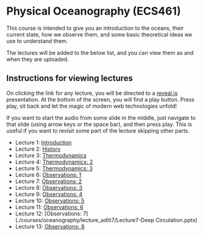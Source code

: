 # Physical Oceanography (ECS461)

This course is intended to give you an introduction to
the oceans, their current state, how we observe them,
and some basic theoretical ideas we use to understand them.

The lectures will be added to the below list, and you can
view them as and when they are uploaded.

## Instructions for viewing lectures

On clicking the link for any lecture, you will be directed
to a [reveal.js](https://revealjs.com/) presentation. At the
bottom of the screen, you will find a play button. Press play,
sit back and let the magic of modern web technologies unfold!

If you want to start the audio from some slide in the middle,
just navigate to that slide (using arrow keys or the space bar),
and then press play. This is useful if you want to revisit some
part of the lecture skipping other parts.

* Lecture 1: [Introduction](./courses/oceanography/lecture_intro/index.html)
* Lecture 2: [History](./courses/oceanography/lecture_history/index.html)
* Lecture 3: [Thermodynamics](./courses/oceanography/lecture_thermo/index.html)
* Lecture 4: [Thermodynamics: 2](./courses/oceanography/lecture_eqnstate/index.html)
* Lecture 5: [Thermodynamics: 3](./courses/oceanography/lecture_thermo3/index.html)
* Lecture 6: [Observations: 1](./courses/oceanography/lecture_aditi1/Oceanography_Lecture-1-Final.pptx)
* Lecture 7: [Observations: 2](./courses/oceanography/lecture_aditi2/Lecture2-Temperature.pptx)
* Lecture 8: [Observations: 3](./courses/oceanography/lecture_aditi3/Lecture3-Salinity.pptx)
* Lecture 9: [Observations: 4](./courses/oceanography/lecture_aditi4/Lecture4-Ocean_observations.pptx)
* Lecture 10: [Observations: 5](./courses/oceanography/lecture_aditi5/Lecture5-Satellite_Observations.pptx)
* Lecture 11: [Observations: 6](./courses/oceanography/lecture_aditi6/Lecture6-Ocean_currents.pptx)
* Lecture 12: [Observations: 7](./courses/oceanography/lecture_aditi7/Lecture7-Deep Circulation.pptx)
* Lecture 13: [Observations: 8](./courses/oceanography/lecture_aditi8/Lecture8-ElNino_Oceanmodels.pptx)


